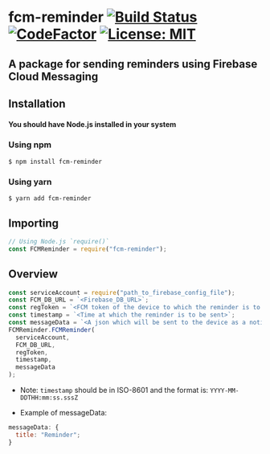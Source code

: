 # fcm-reminder [![Build Status](https://travis-ci.org/gauravdas014/fcm-reminder.svg?branch=main)](https://travis-ci.org/gauravdas014/fcm-reminder) [![CodeFactor](https://www.codefactor.io/repository/github/gauravdas014/fcm-reminder/badge)](https://www.codefactor.io/repository/github/gauravdas014/fcm-reminder) [![License: MIT](https://img.shields.io/badge/License-MIT-yellow.svg)](https://opensource.org/licenses/MIT)

## A package for sending reminders using Firebase Cloud Messaging

## Installation

#### You should have Node.js installed in your system

### Using npm

`$ npm install fcm-reminder`

### Using yarn

`$ yarn add fcm-reminder`

## Importing

```javascript
// Using Node.js `require()`
const FCMReminder = require("fcm-reminder");
```

## Overview

```javascript
const serviceAccount = require("path_to_firebase_config_file");
const FCM_DB_URL = `<Firebase_DB_URL>`;
const regToken = `<FCM token of the device to which the reminder is to be sent>`;
const timestamp = `<Time at which the reminder is to be sent>`;
const messageData = `<A json which will be sent to the device as a notification>`;
FCMReminder.FCMReminder(
  serviceAccount,
  FCM_DB_URL,
  regToken,
  timestamp,
  messageData
);
```

- Note: `timestamp` should be in ISO-8601 and the format is: `YYYY-MM-DDTHH:mm:ss.sssZ`

- Example of messageData:

```javascript
messageData: {
  title: "Reminder";
}
```
